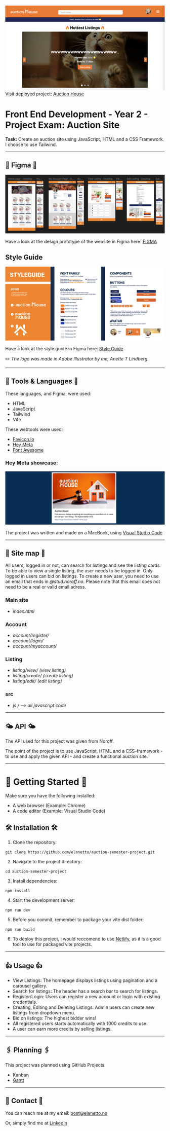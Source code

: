 ![image](https://raw.githubusercontent.com/elanetto/auction-semester-project/refs/heads/main/assets/readme/auction_house_printscreen.png)
Visit deployed project: [Auction House](https://regal-travesseiro-0cbb67.netlify.app/)

# Front End Development - Year 2 - Project Exam: Auction Site

**Task:** Create an auction site using JavaScript, HTML and a CSS Framework. I choose to use Tailwind.

---------

## 🎨 Figma 🎨 
![image](https://raw.githubusercontent.com/elanetto/auction-semester-project/refs/heads/main/assets/readme/Figma-prototype.png)

Have a look at the design prototype of the website in Figma here: [FIGMA](https://www.figma.com/design/KVwMw9u5euJjupZPGMsz8Z/Auction-Site?node-id=6-2&t=Yu8v1HckmdcNBq9f-1)

## Style Guide
![image](https://raw.githubusercontent.com/elanetto/auction-semester-project/refs/heads/main/assets/readme/styleguide-figma.png)

Have a look at the style guide in Figma here: [Style Guide](https://www.figma.com/design/KVwMw9u5euJjupZPGMsz8Z/Auction-Site?node-id=56-264&t=Yu8v1HckmdcNBq9f-1)

✏️ *The logo was made in Adobe Illustrator by me, Anette T Lindberg.*

---------

## 💬 Tools & Languages 💬
These languages, and Figma, were used:
- HTML
- JavaScript
- Tailwind
- Vite

These webtools were used:
- [Favicon.io](https://favicon.io/)
- [Hey Meta](https://www.heymeta.com/)
- [Font Awesome](https://fontawesome.com/search)

### Hey Meta showcase:
![image](https://raw.githubusercontent.com/elanetto/auction-semester-project/refs/heads/main/assets/readme/meta-data-showcase_img.png)

The project was written and made on a MacBook, using [Visual Studio Code](https://code.visualstudio.com/)

---------

## 📂 Site map 📂

All users, logged in or not, can search for listings and see the listing cards.
To be able to view a single listing, the user needs to be logged in. Only logged in users can bid on listings.
To create a new user, you need to use an email that ends in *@stud.noroff.no*. Please note that this email does not need to be a real or valid email adress.

### Main site
- *index.html*

### Account
- *account/register/*
- *account/login/*
- *account/myaccount/*

### Listing
- *listing/view/ (view listing)*
- *listing/create/ (create listing)*
- *listing/edit/ (edit listing)*

### src
- *js / --> all javascript code*

---------

## 🌤️ API 🌤️
The API used for this project was given from Noroff.

The point of the project is to use JavaScript, HTML and a CSS-framework - to use and apply the given API - and create a functional auction site.

---------

# 🌟 Getting Started 🌟
Make sure you have the following installed:

- A web browser (Example: Chrome)
- A code editor (Example: Visual Studio Code)

##  🛠️ Installation 🛠️
1. Clone the repository:
```<language>
git clone https://github.com/elanetto/auction-semester-project.git
```

2. Navigate to the project directory:
```<language>
cd auction-semester-project
```

3. Install dependencies:
```<language>
npm install
```

4. Start the development server:
```<language>
npm run dev
```

5. Before you commit, remember to package your vite dist folder:
```<language>
npm run build
```

6. To deploy this project, I would reccomend to use [Netlify](https://www.netlify.com/), as it is a good tool to use for packaged vite projects.

----------

## 👍  Usage    👍
- View Listings: The homepage displays listings using pagination and a carousel gallery.
- Search for listings: The header has a search bar to search for listings.
- Register/Login: Users can register a new account or login with existing credentials.
- Creating, Editing and Deleting Listings: Admin users can create new listings from dropdown menu.
- Bid on listings: The highest bidder wins!
- All registered users starts automatically with 1000 credits to use.
- A user can earn more credits by selling listings.

---------

## 🖇️ Planning 🖇️

This project was planned using GitHub Projects.
- [Kanban](https://github.com/users/elanetto/projects/10)
- [Gantt](https://github.com/users/elanetto/projects/10/views/4)

---------

## 👋 Contact 👋
You can reach me at my email: post@elanetto.no

Or, simply find me at [LinkedIn](https://www.linkedin.com/in/anettetherese/)
